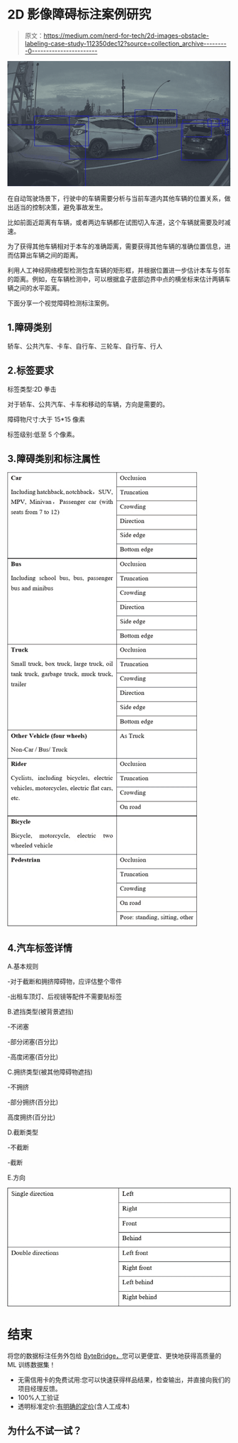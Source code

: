 # 2D 影像障碍标注案例研究

> 原文：<https://medium.com/nerd-for-tech/2d-images-obstacle-labeling-case-study-112350dec12?source=collection_archive---------0----------------------->

![](img/59a54f63bddb82d20a86abfbfbd4d4c6.png)

在自动驾驶场景下，行驶中的车辆需要分析与当前车道内其他车辆的位置关系，做出适当的控制决策，避免事故发生。

比如前面近距离有车辆，或者两边车辆都在试图切入车道，这个车辆就需要及时减速。

为了获得其他车辆相对于本车的准确距离，需要获得其他车辆的准确位置信息，进而估算出车辆之间的距离。

利用人工神经网络模型检测包含车辆的矩形框，并根据位置进一步估计本车与邻车的距离。例如，在车辆检测中，可以根据盒子底部边界中点的横坐标来估计两辆车辆之间的水平距离。

下面分享一个视觉障碍检测标注案例。

## 1.障碍类别

轿车、公共汽车、卡车、自行车、三轮车、自行车、行人

## 2.标签要求

标签类型:2D 拳击

对于轿车、公共汽车、卡车和移动的车辆，方向是需要的。

障碍物尺寸:大于 15*15 像素

标签级别:低至 5 个像素。

## 3.障碍类别和标注属性

![](img/048fa59bbec095cf7a4f2ed090016257.png)

## 4.汽车标签详情

A.基本规则

-对于截断和拥挤障碍物，应评估整个零件

-出租车顶灯、后视镜等配件不需要贴标签

B.遮挡类型(被背景遮挡)

-不闭塞

-部分闭塞(百分比)

-高度闭塞(百分比)

C.拥挤类型(被其他障碍物遮挡)

-不拥挤

-部分拥挤(百分比)

高度拥挤(百分比)

D.截断类型

-不截断

-截断

E.方向

![](img/1cad79c524b9e27e1fc84c522d9fcf5d.png)

# 结束

将您的数据标注任务外包给 [ByteBridge，](https://tinyurl.com/53cy4wnv)您可以更便宜、更快地获得高质量的 ML 训练数据集！

*   无需信用卡的免费试用:您可以快速获得样品结果，检查输出，并直接向我们的项目经理反馈。
*   100%人工验证
*   透明标准定价:[有明确的定价](https://www.bytebridge.io/#/?module=price)(含人工成本)

## 为什么不试一试？